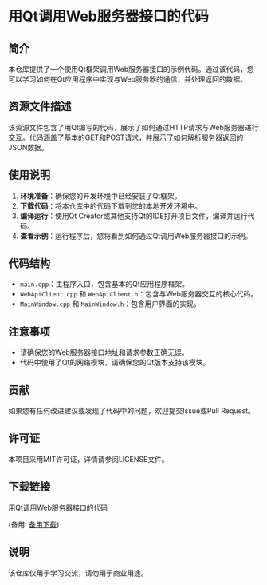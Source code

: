# 用Qt调用Web服务器接口的代码

## 简介
本仓库提供了一个使用Qt框架调用Web服务器接口的示例代码。通过该代码，您可以学习如何在Qt应用程序中实现与Web服务器的通信，并处理返回的数据。

## 资源文件描述
该资源文件包含了用Qt编写的代码，展示了如何通过HTTP请求与Web服务器进行交互。代码涵盖了基本的GET和POST请求，并展示了如何解析服务器返回的JSON数据。

## 使用说明
1. **环境准备**：确保您的开发环境中已经安装了Qt框架。
2. **下载代码**：将本仓库中的代码下载到您的本地开发环境中。
3. **编译运行**：使用Qt Creator或其他支持Qt的IDE打开项目文件，编译并运行代码。
4. **查看示例**：运行程序后，您将看到如何通过Qt调用Web服务器接口的示例。

## 代码结构
- `main.cpp`：主程序入口，包含基本的Qt应用程序框架。
- `WebApiClient.cpp` 和 `WebApiClient.h`：包含与Web服务器交互的核心代码。
- `MainWindow.cpp` 和 `MainWindow.h`：包含用户界面的实现。

## 注意事项
- 请确保您的Web服务器接口地址和请求参数正确无误。
- 代码中使用了Qt的网络模块，请确保您的Qt版本支持该模块。

## 贡献
如果您有任何改进建议或发现了代码中的问题，欢迎提交Issue或Pull Request。

## 许可证
本项目采用MIT许可证，详情请参阅LICENSE文件。

## 下载链接
[用Qt调用Web服务器接口的代码](https://pan.quark.cn/s/c11d9867f2c3) 

(备用: [备用下载](https://pan.baidu.com/s/18JpAdC1f_zH71aA8kJ5sWw?pwd=1234))

## 说明

该仓库仅用于学习交流，请勿用于商业用途。

